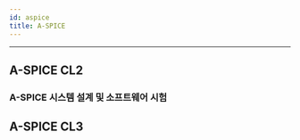 ```yaml
---
id: aspice
title: A-SPICE
---
```


---

## A-SPICE CL2





### A-SPICE 시스템 설계 및 소프트웨어 시험


## A-SPICE CL3


